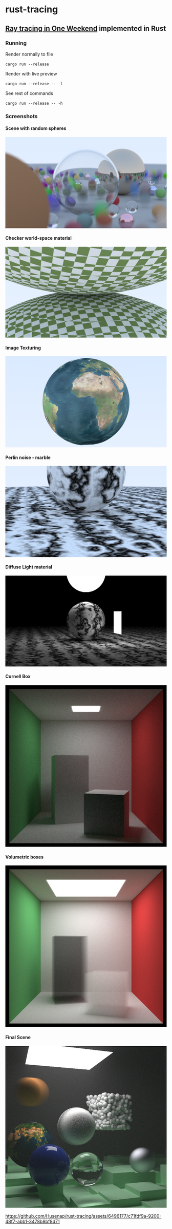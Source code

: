 # rust-tracing

## [Ray tracing in One Weekend](https://raytracing.github.io/) implemented in Rust

### Running

Render normally to file
```
cargo run --release
```
Render with live preview
```
cargo run --release -- -l
```
See rest of commands
```
cargo run --release -- -h
```

### Screenshots

#### Scene with random spheres
![](screenshots/random_balls.png)
#### Checker world-space material
![](screenshots/checker.png)
#### Image Texturing
![](screenshots/earth.png)
#### Perlin noise - marble
![](screenshots/perlin.png)
#### Diffuse Light material
![](screenshots/simple_light.png)
#### Cornell Box
![](screenshots/cornell_box.png)
#### Volumetric boxes
![](screenshots/cornell_smoke.png)
#### Final Scene
![](screenshots/final_scene.png)

https://github.com/Husenap/rust-tracing/assets/6496177/c71fdf9a-9200-48f7-abb1-3478b8bf8d71

